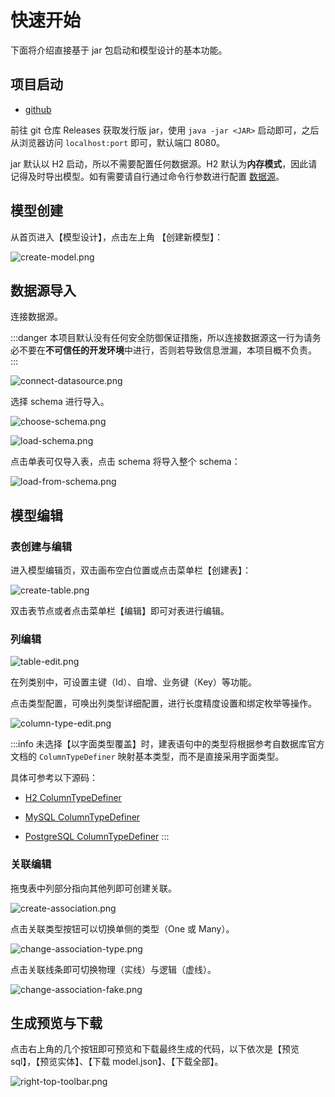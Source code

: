 # 快速开始

下面将介绍直接基于 jar 包启动和模型设计的基本功能。

## 项目启动

- [github](https://github.com/pot-mot/jimmer-code-gen-kotlin/releases)

前往 git 仓库 Releases 获取发行版 jar，使用  `java -jar <JAR>` 启动即可，之后从浏览器访问 `localhost:port` 即可，默认端口 8080。

jar 默认以 H2 启动，所以不需要配置任何数据源。H2 默认为**内存模式**，因此请记得及时导出模型。如有需要请自行通过命令行参数进行配置 [数据源](/start/source-start#数据源配置)。

## 模型创建

从首页进入【模型设计】，点击左上角 【创建新模型】：

![create-model.png](/images/quick-start/create-model.png)

## 数据源导入

连接数据源。

:::danger
本项目默认没有任何安全防御保证措施，所以连接数据源这一行为请务必不要在**不可信任的开发环境**中进行，否则若导致信息泄漏，本项目概不负责。
:::

![connect-datasource.png](/images/quick-start/connect-datasource.png)

选择 schema 进行导入。

![choose-schema.png](/images/quick-start/choose-schema.png)

![load-schema.png](/images/quick-start/load-schema.png)

点击单表可仅导入表，点击 schema 将导入整个 schema：

![load-from-schema.png](/images/quick-start/load-from-schema.png)

## 模型编辑

### 表创建与编辑

进入模型编辑页，双击画布空白位置或点击菜单栏【创建表】：

![create-table.png](/images/quick-start/create-table.png)

双击表节点或者点击菜单栏【编辑】即可对表进行编辑。

### 列编辑

![table-edit.png](/images/project-preview/table-edit.png)

在列类别中，可设置主键（Id）、自增、业务键（Key）等功能。

点击类型配置，可唤出列类型详细配置，进行长度精度设置和绑定枚举等操作。

![column-type-edit.png](/images/quick-start/column-type-edit.png)

:::info
未选择【以字面类型覆盖】时，建表语句中的类型将根据参考自数据库官方文档的 `ColumnTypeDefiner` 映射基本类型，而不是直接采用字面类型。

具体可参考以下源码：

- [H2 ColumnTypeDefiner](https://github.com/pot-mot/jimmer-code-gen-kotlin/blob/main/src/main/kotlin/top/potmot/core/database/generate/impl/h2/H2ColumnTypeDefiner.kt)

- [MySQL ColumnTypeDefiner](https://github.com/pot-mot/jimmer-code-gen-kotlin/blob/main/src/main/kotlin/top/potmot/core/database/generate/impl/mysql/MysqlColumnTypeDefiner.kt)

- [PostgreSQL ColumnTypeDefiner](https://github.com/pot-mot/jimmer-code-gen-kotlin/blob/main/src/main/kotlin/top/potmot/core/database/generate/impl/postgres/PostgresColumnTypeDefiner.kt)
:::

### 关联编辑

拖曳表中列部分指向其他列即可创建关联。

![create-association.png](/images/quick-start/create-association.png)

点击关联类型按钮可以切换单侧的类型（One 或 Many）。

![change-association-type.png](/images/quick-start/change-association-type.png)

点击关联线条即可切换物理（实线）与逻辑（虚线）。

![change-association-fake.png](/images/quick-start/change-association-fake.png)

## 生成预览与下载

点击右上角的几个按钮即可预览和下载最终生成的代码，以下依次是【预览 sql】，【预览实体】、【下载 model.json】、【下载全部】。

![right-top-toolbar.png](/images/quick-start/right-top-toolbar.png)
